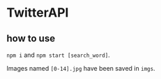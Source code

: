 # TwitterAPI

## how to use

`npm i` and `npm start [search_word]`.

Images named `[0-14].jpg` have been saved in `imgs`.
